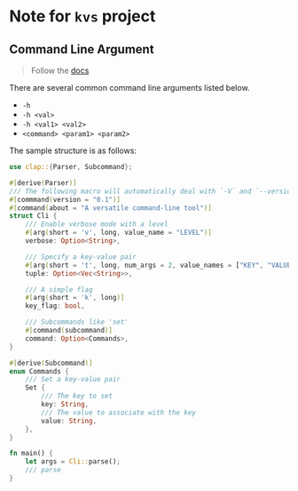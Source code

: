 # Note for `kvs` project

## Command Line Argument

> Follow the [docs](https://docs.rs/clap/4.5.32/clap/_derive/_tutorial/index.html)

There are several common command line arguments listed below.
- `-h`
- `-h <val>`
- `-h <val1> <val2>`
- `<command> <param1> <param2>`

The sample structure is as follows:
```Rust
use clap::{Parser, Subcommand};

#[derive(Parser)]
/// The following macro will automatically deal with `-V` and `--version`
#[commmand(version = "0.1")]
#[command(about = "A versatile command-line tool")]
struct Cli {
    /// Enable verbose mode with a level
    #[arg(short = 'v', long, value_name = "LEVEL")]
    verbose: Option<String>,

    /// Specify a key-value pair
    #[arg(short = 't', long, num_args = 2, value_names = ["KEY", "VALUE"])]
    tuple: Option<Vec<String>>,

    /// A simple flag
    #[arg(short = 'k', long)]
    key_flag: bool,

    /// Subcommands like 'set'
    #[command(subcommand)]
    command: Option<Commands>,
}

#[derive(Subcommand)]
enum Commands {
    /// Set a key-value pair
    Set {
        /// The key to set
        key: String,
        /// The value to associate with the key
        value: String,
    },
}

fn main() {
    let args = Cli::parse();
    /// parse
}
```
